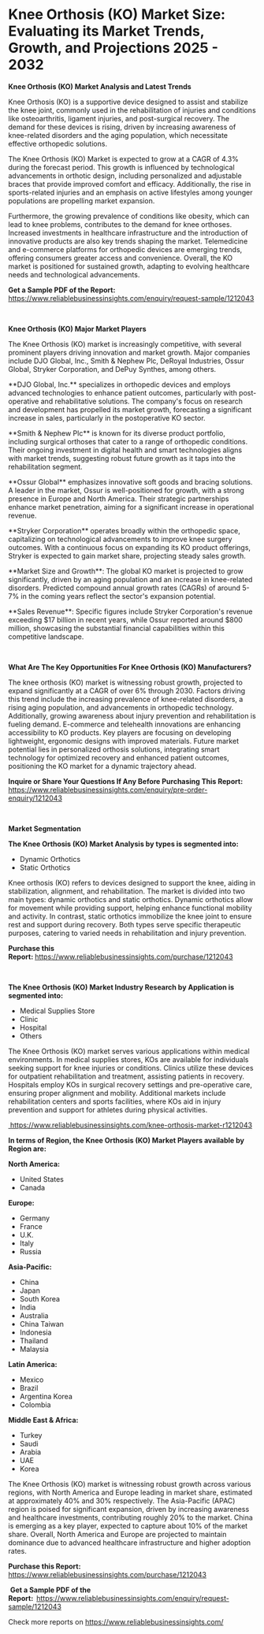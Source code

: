 <p><h1>Knee Orthosis (KO) Market Size: Evaluating its Market Trends, Growth, and Projections 2025 - 2032</h1></p><p><strong>Knee Orthosis (KO) Market Analysis and Latest Trends</strong></p>
<p><p>Knee Orthosis (KO) is a supportive device designed to assist and stabilize the knee joint, commonly used in the rehabilitation of injuries and conditions like osteoarthritis, ligament injuries, and post-surgical recovery. The demand for these devices is rising, driven by increasing awareness of knee-related disorders and the aging population, which necessitate effective orthopedic solutions.</p><p>The Knee Orthosis (KO) Market is expected to grow at a CAGR of 4.3% during the forecast period. This growth is influenced by technological advancements in orthotic design, including personalized and adjustable braces that provide improved comfort and efficacy. Additionally, the rise in sports-related injuries and an emphasis on active lifestyles among younger populations are propelling market expansion. </p><p>Furthermore, the growing prevalence of conditions like obesity, which can lead to knee problems, contributes to the demand for knee orthoses. Increased investments in healthcare infrastructure and the introduction of innovative products are also key trends shaping the market. Telemedicine and e-commerce platforms for orthopedic devices are emerging trends, offering consumers greater access and convenience. Overall, the KO market is positioned for sustained growth, adapting to evolving healthcare needs and technological advancements.</p></p>
<p><strong>Get a Sample PDF of the Report:&nbsp;</strong> <a href="https://www.reliablebusinessinsights.com/enquiry/request-sample/1212043?utm_campaign=3057&utm_medium=2&utm_source=Github&utm_content=ia&utm_term=24032025&utm_id=knee-orthosis-ko">https://www.reliablebusinessinsights.com/enquiry/request-sample/1212043</a></p>
<p>&nbsp;</p>
<p><strong>Knee Orthosis (KO) Major Market Players</strong></p>
<p><p>The Knee Orthosis (KO) market is increasingly competitive, with several prominent players driving innovation and market growth. Major companies include DJO Global, Inc., Smith & Nephew Plc, DeRoyal Industries, Ossur Global, Stryker Corporation, and DePuy Synthes, among others.</p><p>**DJO Global, Inc.** specializes in orthopedic devices and employs advanced technologies to enhance patient outcomes, particularly with post-operative and rehabilitative solutions. The company's focus on research and development has propelled its market growth, forecasting a significant increase in sales, particularly in the postoperative KO sector.</p><p>**Smith & Nephew Plc** is known for its diverse product portfolio, including surgical orthoses that cater to a range of orthopedic conditions. Their ongoing investment in digital health and smart technologies aligns with market trends, suggesting robust future growth as it taps into the rehabilitation segment.</p><p>**Ossur Global** emphasizes innovative soft goods and bracing solutions. A leader in the market, Ossur is well-positioned for growth, with a strong presence in Europe and North America. Their strategic partnerships enhance market penetration, aiming for a significant increase in operational revenue.</p><p>**Stryker Corporation** operates broadly within the orthopedic space, capitalizing on technological advancements to improve knee surgery outcomes. With a continuous focus on expanding its KO product offerings, Stryker is expected to gain market share, projecting steady sales growth.</p><p>**Market Size and Growth**: The global KO market is projected to grow significantly, driven by an aging population and an increase in knee-related disorders. Predicted compound annual growth rates (CAGRs) of around 5-7% in the coming years reflect the sector's expansion potential.</p><p>**Sales Revenue**: Specific figures include Stryker Corporation's revenue exceeding $17 billion in recent years, while Ossur reported around $800 million, showcasing the substantial financial capabilities within this competitive landscape.  </p></p>
<p>&nbsp;</p>
<p><strong>What Are The Key Opportunities For Knee Orthosis (KO) Manufacturers?</strong></p>
<p><p>The knee orthosis (KO) market is witnessing robust growth, projected to expand significantly at a CAGR of over 6% through 2030. Factors driving this trend include the increasing prevalence of knee-related disorders, a rising aging population, and advancements in orthopedic technology. Additionally, growing awareness about injury prevention and rehabilitation is fueling demand. E-commerce and telehealth innovations are enhancing accessibility to KO products. Key players are focusing on developing lightweight, ergonomic designs with improved materials. Future market potential lies in personalized orthosis solutions, integrating smart technology for optimized recovery and enhanced patient outcomes, positioning the KO market for a dynamic trajectory ahead.</p></p>
<p><strong>Inquire or Share Your Questions If Any Before Purchasing This Report:</strong> <a href="https://www.reliablebusinessinsights.com/enquiry/pre-order-enquiry/1212043?utm_campaign=3057&utm_medium=2&utm_source=Github&utm_content=ia&utm_term=24032025&utm_id=knee-orthosis-ko">https://www.reliablebusinessinsights.com/enquiry/pre-order-enquiry/1212043</a></p>
<p>&nbsp;</p>
<p><strong>Market Segmentation</strong></p>
<p><strong>The Knee Orthosis (KO) Market Analysis by types is segmented into:</strong></p>
<p><ul><li>Dynamic Orthotics</li><li>Static Orthotics</li></ul></p>
<p><p>Knee orthosis (KO) refers to devices designed to support the knee, aiding in stabilization, alignment, and rehabilitation. The market is divided into two main types: dynamic orthotics and static orthotics. Dynamic orthotics allow for movement while providing support, helping enhance functional mobility and activity. In contrast, static orthotics immobilize the knee joint to ensure rest and support during recovery. Both types serve specific therapeutic purposes, catering to varied needs in rehabilitation and injury prevention.</p></p>
<p><strong>Purchase this Report:&nbsp;</strong><a href="https://www.reliablebusinessinsights.com/purchase/1212043?utm_campaign=3057&utm_medium=2&utm_source=Github&utm_content=ia&utm_term=24032025&utm_id=knee-orthosis-ko">https://www.reliablebusinessinsights.com/purchase/1212043</a></p>
<p>&nbsp;</p>
<p><strong>The Knee Orthosis (KO) Market Industry Research by Application is segmented into:</strong></p>
<p><ul><li>Medical Supplies Store</li><li>Clinic</li><li>Hospital</li><li>Others</li></ul></p>
<p><p>The Knee Orthosis (KO) market serves various applications within medical environments. In medical supplies stores, KOs are available for individuals seeking support for knee injuries or conditions. Clinics utilize these devices for outpatient rehabilitation and treatment, assisting patients in recovery. Hospitals employ KOs in surgical recovery settings and pre-operative care, ensuring proper alignment and mobility. Additional markets include rehabilitation centers and sports facilities, where KOs aid in injury prevention and support for athletes during physical activities.</p></p>
<p><a href="https://www.reliablebusinessinsights.com/knee-orthosis-market-r1212043?utm_campaign=3057&utm_medium=2&utm_source=Github&utm_content=ia&utm_term=24032025&utm_id=knee-orthosis-ko">&nbsp;https://www.reliablebusinessinsights.com/knee-orthosis-market-r1212043</a></p>
<p><strong>In terms of Region, the Knee Orthosis (KO) Market Players available by Region are:</strong></p>
<p>
    <p> <strong> North America: </strong>
        <ul>
            <li>United States</li>
            <li>Canada</li>
        </ul>
        </p> 
    <p> <strong> Europe: </strong>
        <ul>
            <li>Germany</li>
            <li>France</li>
            <li>U.K.</li>
            <li>Italy</li>
            <li>Russia</li>
        </ul>
        </p> 
    <p> <strong> Asia-Pacific: </strong>
        <ul>
            <li>China</li>
            <li>Japan</li>
            <li>South Korea</li>
            <li>India</li>
            <li>Australia</li>
            <li>China Taiwan</li>
            <li>Indonesia</li>
            <li>Thailand</li>
            <li>Malaysia</li>
        </ul>
        </p> 
    <p> <strong> Latin America: </strong>
        <ul>
            <li>Mexico</li>
            <li>Brazil</li>
            <li>Argentina Korea</li>
            <li>Colombia</li>
        </ul>
        </p> 
    <p> <strong> Middle East & Africa: </strong>
        <ul>
            <li>Turkey</li>
            <li>Saudi</li>
            <li>Arabia</li>
            <li>UAE</li>
            <li>Korea</li>
        </ul>
    </p>
    </p>
<p><p>The Knee Orthosis (KO) market is witnessing robust growth across various regions, with North America and Europe leading in market share, estimated at approximately 40% and 30% respectively. The Asia-Pacific (APAC) region is poised for significant expansion, driven by increasing awareness and healthcare investments, contributing roughly 20% to the market. China is emerging as a key player, expected to capture about 10% of the market share. Overall, North America and Europe are projected to maintain dominance due to advanced healthcare infrastructure and higher adoption rates.</p></p>
<p><strong>Purchase this Report: </strong><a href="https://www.reliablebusinessinsights.com/purchase/1212043?utm_campaign=3057&utm_medium=2&utm_source=Github&utm_content=ia&utm_term=24032025&utm_id=knee-orthosis-ko">https://www.reliablebusinessinsights.com/purchase/1212043</a></p>
<p>&nbsp;<strong>Get a Sample PDF of the Report:&nbsp;&nbsp;</strong><a href="https://www.reliablebusinessinsights.com/enquiry/request-sample/1212043?utm_campaign=3057&utm_medium=2&utm_source=Github&utm_content=ia&utm_term=24032025&utm_id=knee-orthosis-ko">https://www.reliablebusinessinsights.com/enquiry/request-sample/1212043</a></p>
<p><strong></strong></p>
<p>Check more reports on <a href="https://www.reliablebusinessinsights.com/?utm_campaign=3057&utm_medium=2&utm_source=Github&utm_content=ia&utm_term=24032025&utm_id=knee-orthosis-ko">https://www.reliablebusinessinsights.com/</a></p>